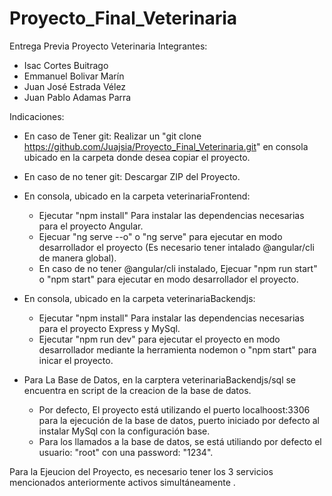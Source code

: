 # Proyecto_Final_Veterinaria
Entrega Previa Proyecto Veterinaria 
Integrantes:
  - Isac Cortes Buitrago
  - Emmanuel Bolivar Marín
  - Juan José Estrada Vélez
  - Juan Pablo Adamas Parra

Indicaciones:
  - En caso de Tener git: Realizar un "git clone https://github.com/Juajsia/Proyecto_Final_Veterinaria.git" en consola ubicado en la carpeta donde desea copiar el proyecto.
    
  - En caso de no tener git: Descargar ZIP del Proyecto.
    
  - En consola, ubicado en la carpeta veterinariaFrontend:
      - Ejecutar "npm install" Para instalar las dependencias necesarias para el proyecto Angular.
      - Ejecuar "ng serve --o" o "ng serve" para ejecutar en modo desarrollador el proyecto (Es necesario tener intalado @angular/cli de manera global).
      - En caso de no tener @angular/cli instalado, Ejecuar "npm run start" o "npm start" para ejecutar en modo desarrollador el proyecto.

  - En consola, ubicado en la carpeta veterinariaBackendjs:
      - Ejecutar "npm install" Para instalar las dependencias necesarias para el proyecto Express y MySql.
      - Ejecutar "npm run dev" para ejecutar el proyecto en modo desarrollador mediante la herramienta nodemon o "npm start" para inicar el proyecto.
   
  - Para La Base de Datos, en la carptera veterinariaBackendjs/sql se encuentra en script de la creacion de la base de datos.
      - Por defecto, El proyecto está utilizando el puerto localhoost:3306 para la ejecución de la base de datos, puerto iniciado por defecto al instalar MySql con la configuración base.
      - Para los llamados a la base de datos, se está utiliando por defecto el usuario: "root" con una password: "1234".
   
Para la Ejeucion del Proyecto, es necesario tener los 3 servicios mencionados anteriormente activos simultáneamente .
